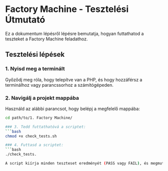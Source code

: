 # Factory Machine - Tesztelési Útmutató

Ez a dokumentum lépésről lépésre bemutatja, hogyan futtathatod a teszteket a Factory Machine feladathoz.

## Tesztelési lépések

### 1. Nyisd meg a terminált
Győződj meg róla, hogy telepítve van a PHP, és hogy hozzáférsz a terminálhoz vagy parancssorhoz a számítógépeden.

### 2. Navigálj a projekt mappába
Használd az alábbi parancsot, hogy belépj a megfelelő mappába:
```bash
cd path/to/1. Factory Machine/

### 3. Tedd futtathatóvá a scriptet:
```bash
chmod +x check_tests.sh

### 4. Futtasd a scriptet:
```bash
./check_tests.

A script kiírja minden teszteset eredményét (PASS vagy FAIL), és megmutatja az eltéréseket, ha vannak.
